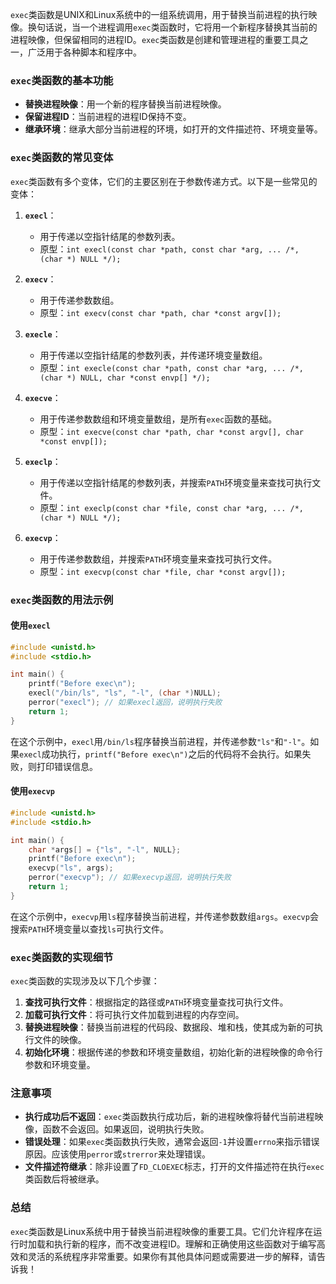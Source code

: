 `exec`类函数是UNIX和Linux系统中的一组系统调用，用于替换当前进程的执行映像。换句话说，当一个进程调用`exec`类函数时，它将用一个新程序替换其当前的进程映像，但保留相同的进程ID。`exec`类函数是创建和管理进程的重要工具之一，广泛用于各种脚本和程序中。

### `exec`类函数的基本功能

- **替换进程映像**：用一个新的程序替换当前进程映像。
- **保留进程ID**：当前进程的进程ID保持不变。
- **继承环境**：继承大部分当前进程的环境，如打开的文件描述符、环境变量等。

### `exec`类函数的常见变体

`exec`类函数有多个变体，它们的主要区别在于参数传递方式。以下是一些常见的变体：

1. **`execl`**：
    - 用于传递以空指针结尾的参数列表。
    - 原型：`int execl(const char *path, const char *arg, ... /*, (char *) NULL */);`

2. **`execv`**：
    - 用于传递参数数组。
    - 原型：`int execv(const char *path, char *const argv[]);`

3. **`execle`**：
    - 用于传递以空指针结尾的参数列表，并传递环境变量数组。
    - 原型：`int execle(const char *path, const char *arg, ... /*, (char *) NULL, char *const envp[] */);`

4. **`execve`**：
    - 用于传递参数数组和环境变量数组，是所有`exec`函数的基础。
    - 原型：`int execve(const char *path, char *const argv[], char *const envp[]);`

5. **`execlp`**：
    - 用于传递以空指针结尾的参数列表，并搜索`PATH`环境变量来查找可执行文件。
    - 原型：`int execlp(const char *file, const char *arg, ... /*, (char *) NULL */);`

6. **`execvp`**：
    - 用于传递参数数组，并搜索`PATH`环境变量来查找可执行文件。
    - 原型：`int execvp(const char *file, char *const argv[]);`

### `exec`类函数的用法示例

#### 使用`execl`

```c
#include <unistd.h>
#include <stdio.h>

int main() {
    printf("Before exec\n");
    execl("/bin/ls", "ls", "-l", (char *)NULL);
    perror("execl"); // 如果execl返回，说明执行失败
    return 1;
}
```

在这个示例中，`execl`用`/bin/ls`程序替换当前进程，并传递参数`"ls"`和`"-l"`。如果`execl`成功执行，`printf("Before exec\n")`之后的代码将不会执行。如果失败，则打印错误信息。

#### 使用`execvp`

```c
#include <unistd.h>
#include <stdio.h>

int main() {
    char *args[] = {"ls", "-l", NULL};
    printf("Before exec\n");
    execvp("ls", args);
    perror("execvp"); // 如果execvp返回，说明执行失败
    return 1;
}
```

在这个示例中，`execvp`用`ls`程序替换当前进程，并传递参数数组`args`。`execvp`会搜索`PATH`环境变量以查找`ls`可执行文件。

### `exec`类函数的实现细节

`exec`类函数的实现涉及以下几个步骤：

1. **查找可执行文件**：根据指定的路径或`PATH`环境变量查找可执行文件。
2. **加载可执行文件**：将可执行文件加载到进程的内存空间。
3. **替换进程映像**：替换当前进程的代码段、数据段、堆和栈，使其成为新的可执行文件的映像。
4. **初始化环境**：根据传递的参数和环境变量数组，初始化新的进程映像的命令行参数和环境变量。

### 注意事项

- **执行成功后不返回**：`exec`类函数执行成功后，新的进程映像将替代当前进程映像，函数不会返回。如果返回，说明执行失败。
- **错误处理**：如果`exec`类函数执行失败，通常会返回`-1`并设置`errno`来指示错误原因。应该使用`perror`或`strerror`来处理错误。
- **文件描述符继承**：除非设置了`FD_CLOEXEC`标志，打开的文件描述符在执行`exec`类函数后将被继承。

### 总结

`exec`类函数是Linux系统中用于替换当前进程映像的重要工具。它们允许程序在运行时加载和执行新的程序，而不改变进程ID。理解和正确使用这些函数对于编写高效和灵活的系统程序非常重要。如果你有其他具体问题或需要进一步的解释，请告诉我！